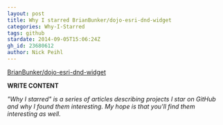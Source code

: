 ```yaml
---
layout: post
title: Why I starred BrianBunker/dojo-esri-dnd-widget
categories: Why-I-Starred
tags: github
stardate: 2014-09-05T15:06:24Z
gh_id: 23680612
author: Nick Peihl
---
```


[BrianBunker/dojo-esri-dnd-widget](https://github.com/BrianBunker/dojo-esri-dnd-widget)

**WRITE CONTENT**

*"Why I starred" is a series of articles describing projects I star on GitHub and why I found them interesting. My hope is that you'll find them interesting as well.*

